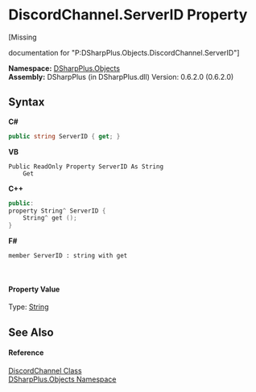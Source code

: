 # DiscordChannel.ServerID Property 
 

\[Missing <summary> documentation for "P:DSharpPlus.Objects.DiscordChannel.ServerID"\]

**Namespace:**&nbsp;<a href="b70db947-75ff-488f-5245-350c6ca1e522">DSharpPlus.Objects</a><br />**Assembly:**&nbsp;DSharpPlus (in DSharpPlus.dll) Version: 0.6.2.0 (0.6.2.0)

## Syntax

**C#**<br />
``` C#
public string ServerID { get; }
```

**VB**<br />
``` VB
Public ReadOnly Property ServerID As String
	Get
```

**C++**<br />
``` C++
public:
property String^ ServerID {
	String^ get ();
}
```

**F#**<br />
``` F#
member ServerID : string with get

```

<br />

#### Property Value
Type: <a href="http://msdn2.microsoft.com/en-us/library/s1wwdcbf" target="_blank">String</a>

## See Also


#### Reference
<a href="44f2ec35-aa98-9c68-225e-7c35b7ee1739">DiscordChannel Class</a><br /><a href="b70db947-75ff-488f-5245-350c6ca1e522">DSharpPlus.Objects Namespace</a><br />